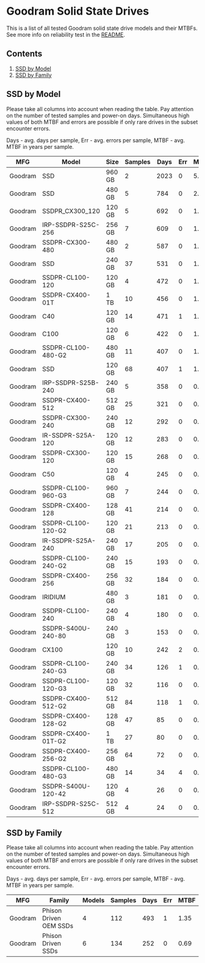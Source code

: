 Goodram Solid State Drives
==========================

This is a list of all tested Goodram solid state drive models and their MTBFs. See
more info on reliability test in the [README](https://github.com/linuxhw/SMART).

Contents
--------

1. [ SSD by Model  ](#ssd-by-model)
2. [ SSD by Family ](#ssd-by-family)

SSD by Model
------------

Please take all columns into account when reading the table. Pay attention on the
number of tested samples and power-on days. Simultaneous high values of both MTBF
and errors are possible if only rare drives in the subset encounter errors.

Days - avg. days per sample,
Err  - avg. errors per sample,
MTBF - avg. MTBF in years per sample.

| MFG       | Model              | Size   | Samples | Days  | Err   | MTBF |
|-----------|--------------------|--------|---------|-------|-------|------|
| Goodram   | SSD                | 960 GB | 2       | 2023  | 0     | 5.54   |
| Goodram   | SSD                | 480 GB | 5       | 784   | 0     | 2.15   |
| Goodram   | SSDPR_CX300_120    | 120 GB | 5       | 692   | 0     | 1.90   |
| Goodram   | IRP-SSDPR-S25C-256 | 256 GB | 7       | 609   | 0     | 1.67   |
| Goodram   | SSDPR-CX300-480    | 480 GB | 2       | 587   | 0     | 1.61   |
| Goodram   | SSD                | 240 GB | 37      | 531   | 0     | 1.46   |
| Goodram   | SSDPR-CL100-120    | 120 GB | 4       | 472   | 0     | 1.30   |
| Goodram   | SSDPR-CX400-01T    | 1 TB   | 10      | 456   | 0     | 1.25   |
| Goodram   | C40                | 120 GB | 14      | 471   | 1     | 1.25   |
| Goodram   | C100               | 120 GB | 6       | 422   | 0     | 1.16   |
| Goodram   | SSDPR-CL100-480-G2 | 480 GB | 11      | 407   | 0     | 1.12   |
| Goodram   | SSD                | 120 GB | 68      | 407   | 1     | 1.11   |
| Goodram   | IRP-SSDPR-S25B-240 | 240 GB | 5       | 358   | 0     | 0.98   |
| Goodram   | SSDPR-CX400-512    | 512 GB | 25      | 321   | 0     | 0.88   |
| Goodram   | SSDPR-CX300-240    | 240 GB | 12      | 292   | 0     | 0.80   |
| Goodram   | IR-SSDPR-S25A-120  | 120 GB | 12      | 283   | 0     | 0.78   |
| Goodram   | SSDPR-CX300-120    | 120 GB | 15      | 268   | 0     | 0.73   |
| Goodram   | C50                | 120 GB | 4       | 245   | 0     | 0.67   |
| Goodram   | SSDPR-CL100-960-G3 | 960 GB | 7       | 244   | 0     | 0.67   |
| Goodram   | SSDPR-CX400-128    | 128 GB | 41      | 214   | 0     | 0.59   |
| Goodram   | SSDPR-CL100-120-G2 | 120 GB | 21      | 213   | 0     | 0.58   |
| Goodram   | IR-SSDPR-S25A-240  | 240 GB | 17      | 205   | 0     | 0.56   |
| Goodram   | SSDPR-CL100-240-G2 | 240 GB | 15      | 193   | 0     | 0.53   |
| Goodram   | SSDPR-CX400-256    | 256 GB | 32      | 184   | 0     | 0.50   |
| Goodram   | IRIDIUM            | 480 GB | 3       | 181   | 0     | 0.50   |
| Goodram   | SSDPR-CL100-240    | 240 GB | 4       | 180   | 0     | 0.49   |
| Goodram   | SSDPR-S400U-240-80 | 240 GB | 3       | 153   | 0     | 0.42   |
| Goodram   | CX100              | 120 GB | 10      | 242   | 2     | 0.42   |
| Goodram   | SSDPR-CL100-240-G3 | 240 GB | 34      | 126   | 1     | 0.32   |
| Goodram   | SSDPR-CL100-120-G3 | 120 GB | 32      | 116   | 0     | 0.32   |
| Goodram   | SSDPR-CX400-512-G2 | 512 GB | 84      | 118   | 1     | 0.32   |
| Goodram   | SSDPR-CX400-128-G2 | 128 GB | 47      | 85    | 0     | 0.24   |
| Goodram   | SSDPR-CX400-01T-G2 | 1 TB   | 27      | 80    | 0     | 0.22   |
| Goodram   | SSDPR-CX400-256-G2 | 256 GB | 64      | 72    | 0     | 0.20   |
| Goodram   | SSDPR-CL100-480-G3 | 480 GB | 14      | 34    | 4     | 0.09   |
| Goodram   | SSDPR-S400U-120-42 | 120 GB | 4       | 26    | 0     | 0.07   |
| Goodram   | IRP-SSDPR-S25C-512 | 512 GB | 4       | 24    | 0     | 0.07   |

SSD by Family
-------------

Please take all columns into account when reading the table. Pay attention on the
number of tested samples and power-on days. Simultaneous high values of both MTBF
and errors are possible if only rare drives in the subset encounter errors.

Days - avg. days per sample,
Err  - avg. errors per sample,
MTBF - avg. MTBF in years per sample.

| MFG       | Family                 | Models | Samples | Days  | Err   | MTBF |
|-----------|------------------------|--------|---------|-------|-------|------|
| Goodram   | Phison Driven OEM SSDs | 4      | 112     | 493   | 1     | 1.35   |
| Goodram   | Phison Driven SSDs     | 6      | 134     | 252   | 0     | 0.69   |

